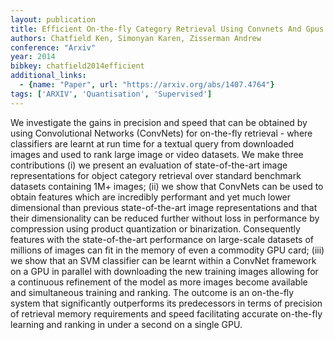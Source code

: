 ```yaml
---
layout: publication
title: Efficient On-the-fly Category Retrieval Using Convnets And Gpus
authors: Chatfield Ken, Simonyan Karen, Zisserman Andrew
conference: "Arxiv"
year: 2014
bibkey: chatfield2014efficient
additional_links:
  - {name: "Paper", url: "https://arxiv.org/abs/1407.4764"}
tags: ['ARXIV', 'Quantisation', 'Supervised']
---
```

We investigate the gains in precision and speed that can be obtained by using Convolutional Networks (ConvNets) for on-the-fly retrieval - where classifiers are learnt at run time for a textual query from downloaded images and used to rank large image or video datasets. We make three contributions (i) we present an evaluation of state-of-the-art image representations for object category retrieval over standard benchmark datasets containing 1M+ images; (ii) we show that ConvNets can be used to obtain features which are incredibly performant and yet much lower dimensional than previous state-of-the-art image representations and that their dimensionality can be reduced further without loss in performance by compression using product quantization or binarization. Consequently features with the state-of-the-art performance on large-scale datasets of millions of images can fit in the memory of even a commodity GPU card; (iii) we show that an SVM classifier can be learnt within a ConvNet framework on a GPU in parallel with downloading the new training images allowing for a continuous refinement of the model as more images become available and simultaneous training and ranking. The outcome is an on-the-fly system that significantly outperforms its predecessors in terms of precision of retrieval memory requirements and speed facilitating accurate on-the-fly learning and ranking in under a second on a single GPU.
